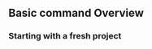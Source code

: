 ## Basic command Overview

### Starting with a fresh project

<!--stackedit_data:
eyJoaXN0b3J5IjpbMjMyMTgwOTNdfQ==
-->